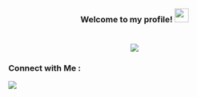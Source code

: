 <h3 align="center">
  Welcome to my profile!
  <img src="https://media.giphy.com/media/hvRJCLFzcasrR4ia7z/giphy.gif" width="28">
</h3>

<h1 align="center">
  <a href="https://git.io/typing-svg">
    <img src="https://readme-typing-svg.herokuapp.com/?lines=Verification+Engineer;&center=true&size=30">
  </a>
</h1>

### Connect with Me :

<a href="https://linkedin.com/in/ahmedehab-1003ae" target="_blank"><img src="https://img.shields.io/badge/-Ahmed%20Ehab-0077B5?style=for-the-badge&logo=Linkedin&logoColor=white"/></a>


<!--
**AhmedEhab1003/AhmedEhab1003** is a ✨ _special_ ✨ repository because its `README.md` (this file) appears on your GitHub profile.

Here are some ideas to get you started:

- 🔭 I’m currently working on ...
- 🌱 I’m currently learning ...
- 👯 I’m looking to collaborate on ...
- 🤔 I’m looking for help with ...
- 💬 Ask me about ...
- 📫 How to reach me: ...
- 😄 Pronouns: ...
- ⚡ Fun fact: ...
-->
